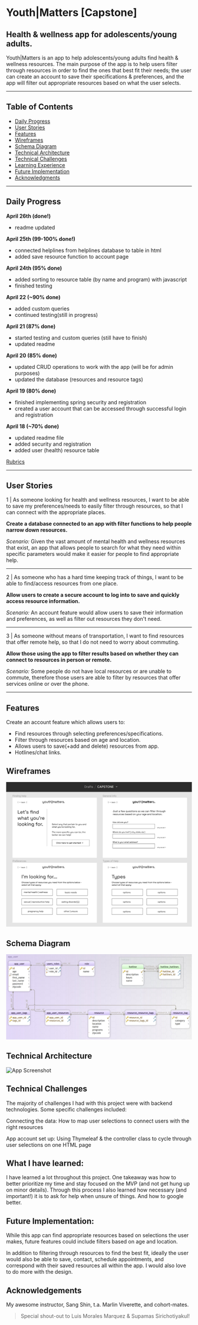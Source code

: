 # Youth|Matters [Capstone]

## Health & wellness app for adolescents/young adults.

Youth|Matters is an app to help adolescents/young adults find health & wellness resources. The main purpose of the app is to help users filter through resources in order to find the ones that best fit their needs; the user can create an account to save their specifications & preferences, and the app will filter out appropriate resources based on what the user selects.

___________

## Table of Contents
- [Daily Progress](#daily-progress)
- [User Stories](#user-stories)
- [Features](#features)
- [Wireframes](#wireframes)
- [Schema Diagram](#schema-diagram)
- [Technical Architecture](#technical-architecture)
- [Technical Challenges](#technical-challenges)
- [Learning Experience](#what-i-have-learned)
- [Future Implementation](#future-implementation)
- [Acknowledgments](#acknowledgements)

___________

## Daily Progress

**April 26th (done!)**
- readme updated

**April 25th (99-100% done!)**
- connected helplines from helplines database to table in html
- added save resource function to account page

**April 24th (95% done)**
- added sorting to resource table (by name and program) with javascript
- finished testing

**April 22 (~90% done)**
- added custom queries
- continued testing(still in progress)

**April 21 (87% done)**
- started testing and custom queries (still have to finish)
- updated readme

**April 20 (85% done)**
- updated CRUD operations to work with the app (will be for admin purposes)
- updated the database (resources and resource tags)

**April 19 (80% done)**
- finished implementing spring security and registration
- created a user account that can be accessed through successful login and registration

**April 18 (~70% done)**
- updated readme file
- added security and registration
- added user (health) resource table

[Rubrics](https://docs.google.com/document/d/1RXAwojFcXbtUFc52Fq6j6SLkMVSvB37SM3c6dQ-Ndz8/edit)
___________

## User Stories

1 | As someone looking for health and wellness resources, I want to be able to save my preferences/needs to easily filter through resources, so that I can connect with the appropriate places.

**Create a database connected to an app with filter functions to help people narrow down resources.**

*Scenario:* Given the vast amount of mental health and wellness resources that exist, an app that allows people to search for what they need within specific parameters would make it easier for people to find appropriate help.
____
2 | As someone who has a hard time keeping track of things, I want to be able to find/access resources from one place.

**Allow users to create a secure account to log into to save and quickly access resource information.**

*Scenario:* An account feature would allow users to save their information and preferences, as well as filter out resources they don't need.
___
3 | As someone without means of transportation, I want to find resources that offer remote help, so that I do not need to worry about commuting.

**Allow those using the app to filter results based on whether they can connect to resources in person or remote.**

*Scenario:* Some people do not have local resources or are unable to commute, therefore those users are able to filter by resources that offer services online or over the phone.

___________

## Features

Create an account feature which allows users to:
- Find resources through selecting preferences/specifications.
- Filter through resources based on age and location.
- Allows users to save(+add and delete) resources from app.
- Hotlines/chat links.


## Wireframes

![App Screenshot](https://github.com/lo-designs/Gunther_Laura_Capstone/blob/main/capstone_wireframes.jpg)


## Schema Diagram

![App Screenshot](https://github.com/lo-designs/Gunther_Laura_Capstone/blob/main/capstone_db_schema.jpg)


## Technical Architecture

![App Screenshot](https://github.com/lo-designs/YouthMattersApp/blob/main/techStack.png)


## Technical Challenges

The majority of challenges I had with this project were with backend technologies. Some specific challenges included:

Connecting the data: How to map user selections to connect users with the right resources

App account set up: Using Thymeleaf & the controller class to cycle through user selections on one HTML page


## What I have learned:

I have learned a lot throughout this project. One takeaway was how to better prioritize my time and stay focused on the MVP (and not get hung up on minor details). Through this process I also learned how necessary (and important!) it is to ask for help when unsure of things. And how to google better.

## Future Implementation:

While this app can find appropriate resources based on selections the user makes, future features could include filters based on age and location.

In addition to filtering through resources to find the best fit, ideally the user would also be able to save, contact, schedule appointments, and correspond with their saved resources all within the app. I would also love to do more with the design.

## Acknowledgements

My awesome instructor, Sang Shin, t.a. Marlin Viverette, and cohort-mates.
>Special shout-out to Luis Morales Marquez & Supamas Sirichotiyakul! 
